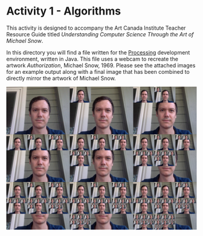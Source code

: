 # Activity 1 - Algorithms

This activity is designed to accompany the Art Canada Institute Teacher Resource Guide titled *Understanding Computer Science Through the Art of Michael Snow*.

In this directory you will find a file written for the [Processing](https://processing.org) development environment, written in Java. This file uses a webcam to recreate the artwork *Authorization*, Michael Snow, 1969. Please see the attached images for an example output along with a final image that has been combined to directly mirror the artwork of Michael Snow.

![Nine Polaroids in a Mirror recreated using code](./polaroid-Final.png)
